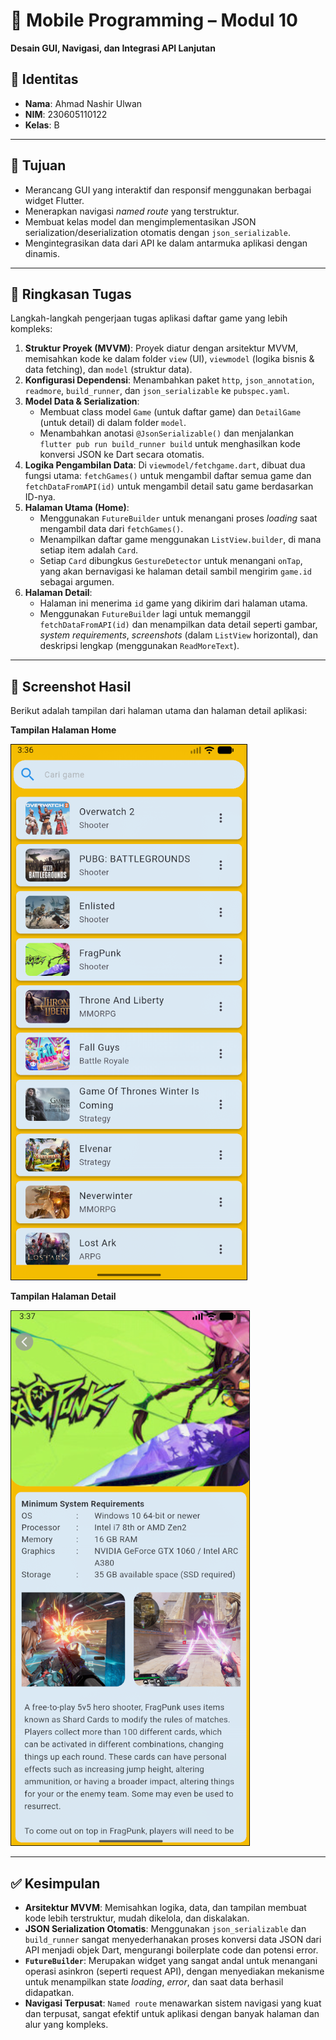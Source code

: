 # 📱 Mobile Programming – Modul 10
**Desain GUI, Navigasi, dan Integrasi API Lanjutan**

## 👤 Identitas
- **Nama**: Ahmad Nashir Ulwan
- **NIM**: 230605110122
- **Kelas**: B

---

## 🎯 Tujuan
- Merancang GUI yang interaktif dan responsif menggunakan berbagai widget Flutter.
- Menerapkan navigasi *named route* yang terstruktur.
- Membuat kelas model dan mengimplementasikan JSON serialization/deserialization otomatis dengan `json_serializable`.
- Mengintegrasikan data dari API ke dalam antarmuka aplikasi dengan dinamis.

---

## 📝 Ringkasan Tugas
Langkah-langkah pengerjaan tugas aplikasi daftar game yang lebih kompleks:

1.  **Struktur Proyek (MVVM)**: Proyek diatur dengan arsitektur MVVM, memisahkan kode ke dalam folder `view` (UI), `viewmodel` (logika bisnis & data fetching), dan `model` (struktur data).
2.  **Konfigurasi Dependensi**: Menambahkan paket `http`, `json_annotation`, `readmore`, `build_runner`, dan `json_serializable` ke `pubspec.yaml`.
3.  **Model Data & Serialization**:
    -   Membuat class model `Game` (untuk daftar game) dan `DetailGame` (untuk detail) di dalam folder `model`.
    -   Menambahkan anotasi `@JsonSerializable()` dan menjalankan `flutter pub run build_runner build` untuk menghasilkan kode konversi JSON ke Dart secara otomatis.
4.  **Logika Pengambilan Data**: Di `viewmodel/fetchgame.dart`, dibuat dua fungsi utama: `fetchGames()` untuk mengambil daftar semua game dan `fetchDataFromAPI(id)` untuk mengambil detail satu game berdasarkan ID-nya.
5.  **Halaman Utama (Home)**:
    -   Menggunakan `FutureBuilder` untuk menangani proses *loading* saat mengambil data dari `fetchGames()`.
    -   Menampilkan daftar game menggunakan `ListView.builder`, di mana setiap item adalah `Card`.
    -   Setiap `Card` dibungkus `GestureDetector` untuk menangani `onTap`, yang akan bernavigasi ke halaman detail sambil mengirim `game.id` sebagai argumen.
6.  **Halaman Detail**:
    -   Halaman ini menerima `id` game yang dikirim dari halaman utama.
    -   Menggunakan `FutureBuilder` lagi untuk memanggil `fetchDataFromAPI(id)` dan menampilkan data detail seperti gambar, *system requirements*, *screenshots* (dalam `ListView` horizontal), dan deskripsi lengkap (menggunakan `ReadMoreText`).

---

## 📸 Screenshot Hasil
Berikut adalah tampilan dari halaman utama dan halaman detail aplikasi:

**Tampilan Halaman Home**

![Modul 9 Home](./assets/region-20251009-223731.png)

**Tampilan Halaman Detail**

![Modul 9 Home](./assets/region-20251009-223757.png)

---

## ✅ Kesimpulan
- **Arsitektur MVVM**: Memisahkan logika, data, dan tampilan membuat kode lebih terstruktur, mudah dikelola, dan diskalakan.
- **JSON Serialization Otomatis**: Menggunakan `json_serializable` dan `build_runner` sangat menyederhanakan proses konversi data JSON dari API menjadi objek Dart, mengurangi boilerplate code dan potensi error.
- **`FutureBuilder`**: Merupakan widget yang sangat andal untuk menangani operasi asinkron (seperti request API), dengan menyediakan mekanisme untuk menampilkan state *loading*, *error*, dan saat data berhasil didapatkan.
- **Navigasi Terpusat**: `Named route` menawarkan sistem navigasi yang kuat dan terpusat, sangat efektif untuk aplikasi dengan banyak halaman dan alur yang kompleks.